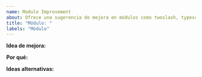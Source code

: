 ```yaml
---
name: Module Improvement
about: Ofrece una sugerencia de mejora en módulos como twoslash, typescript-vfs y shiki-twoslash et al.
title: "Módulo: "
labels: "Módulo"
---
```


**Idea de mejora:**

<!-- Informe de problema -->

**Por qué:**

<!-- ¿Por qué hacerlo de esta manera? -->

**Ideas alternativas:**

<!-- ¿Hay otras formas de hacerlo? -->
